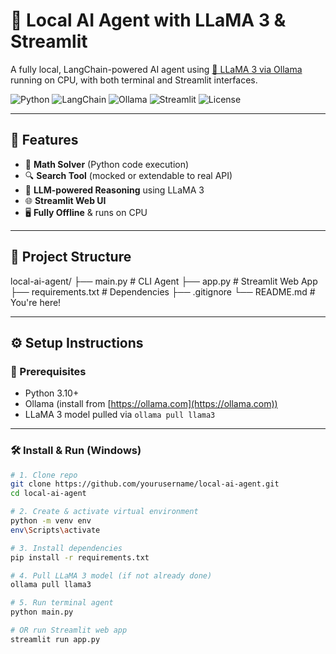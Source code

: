 # 🤖 Local AI Agent with LLaMA 3 & Streamlit

A fully local, LangChain-powered AI agent using [🦙 LLaMA 3 via Ollama](https://ollama.com/) running on CPU, with both terminal and Streamlit interfaces.

![Python](https://img.shields.io/badge/Python-3.10+-blue?logo=python)
![LangChain](https://img.shields.io/badge/LangChain-Enabled-blueviolet?logo=chainlink)
![Ollama](https://img.shields.io/badge/Ollama-LLaMA_3-forestgreen?logo=llama)
![Streamlit](https://img.shields.io/badge/Streamlit-Web_App-orange?logo=streamlit)
![License](https://img.shields.io/badge/License-MIT-lightgrey)

---

## 🚀 Features

- 🔢 **Math Solver** (Python code execution)
- 🔍 **Search Tool** (mocked or extendable to real API)
- 🧠 **LLM-powered Reasoning** using LLaMA 3
- 🌐 **Streamlit Web UI**
- 🖥️ **Fully Offline** & runs on CPU

---

## 📁 Project Structure

local-ai-agent/
├── main.py # CLI Agent
├── app.py # Streamlit Web App
├── requirements.txt # Dependencies
├── .gitignore
└── README.md # You're here!



---

## ⚙️ Setup Instructions

### 🔧 Prerequisites

- Python 3.10+
- Ollama (install from [https://ollama.com](https://ollama.com))
- LLaMA 3 model pulled via `ollama pull llama3`

---

### 🛠️ Install & Run (Windows)

```bash
# 1. Clone repo
git clone https://github.com/yourusername/local-ai-agent.git
cd local-ai-agent

# 2. Create & activate virtual environment
python -m venv env
env\Scripts\activate

# 3. Install dependencies
pip install -r requirements.txt

# 4. Pull LLaMA 3 model (if not already done)
ollama pull llama3

# 5. Run terminal agent
python main.py

# OR run Streamlit web app
streamlit run app.py
